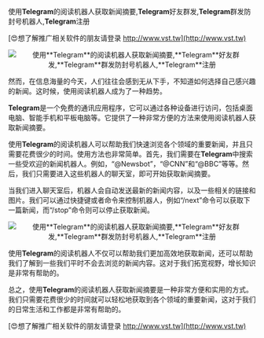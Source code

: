 使用**Telegram**的阅读机器人获取新闻摘要,**Telegram**好友群发,**Telegram**群发防封号机器人,**Telegram**注册

[😍想了解推广相关软件的朋友请登录 http://www.vst.tw](http://www.vst.tw)

 <center><img src="https://vst.tw/MP4/tuiguang/png/1.png" alt="使用**Telegram**的阅读机器人获取新闻摘要,**Telegram**好友群发,**Telegram**群发防封号机器人,**Telegram**注册"></center>

然而，在信息海量的今天，人们往往会感到无从下手，不知道如何选择自己感兴趣的新闻。这时候，使用阅读机器人成为了一种趋势。

**Telegram**是一个免费的通讯应用程序，它可以通过各种设备进行访问，包括桌面电脑、智能手机和平板电脑等。它提供了一种非常方便的方法来使用阅读机器人获取新闻摘要。

使用**Telegram**的阅读机器人可以帮助我们快速浏览各个领域的重要新闻，并且只需要花费很少的时间。使用方法也非常简单。首先，我们需要在**Telegram**中搜索一些受欢迎的新闻机器人。例如，“@Newsbot”，“@CNN”和“@BBC”等等。然后，我们只需要进入这些机器人的聊天室，即可开始获取新闻摘要。

当我们进入聊天室后，机器人会自动发送最新的新闻内容，以及一些相关的链接和图片。我们可以通过快捷键或者命令来控制机器人，例如“/next”命令可以获取下一篇新闻，而“/stop”命令则可以停止获取新闻。

 <center><img src="https://vst.tw/MP4/tuiguang/png/0.png" alt="使用**Telegram**的阅读机器人获取新闻摘要,**Telegram**好友群发,**Telegram**群发防封号机器人,**Telegram**注册"></center>

使用**Telegram**的阅读机器人不仅可以帮助我们更加高效地获取新闻，还可以帮助我们了解到一些我们平时不会去浏览的新闻内容。这对于我们拓宽视野，增长知识是非常有帮助的。

总之，使用**Telegram**的阅读机器人获取新闻摘要是一种非常方便和实用的方式。我们只需要花费很少的时间就可以轻松地获取到各个领域的重要新闻，这对于我们的日常生活和工作都是非常有帮助的。

[😍想了解推广相关软件的朋友请登录 http://www.vst.tw](http://www.vst.tw)



